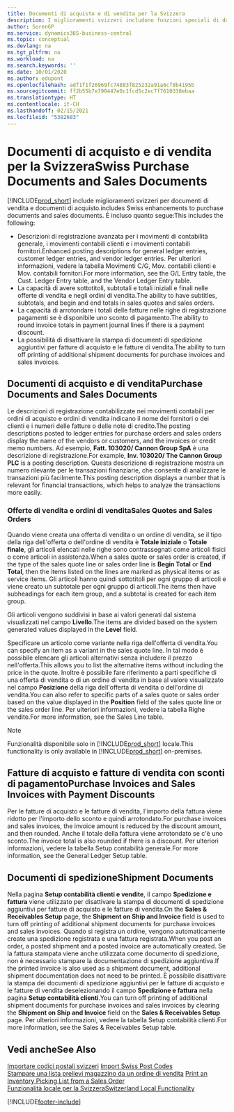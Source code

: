 ```yaml
---
title: Documenti di acquisto e di vendita per la Svizzera
description: I miglioramenti svizzeri includono funzioni speciali di documento di vendita e di acquisto.
author: SorenGP
ms.service: dynamics365-business-central
ms.topic: conceptual
ms.devlang: na
ms.tgt_pltfrm: na
ms.workload: na
ms.search.keywords: ''
ms.date: 10/01/2020
ms.author: edupont
ms.openlocfilehash: adf1f1f26969fc74883f825232a91a6cf8b4195b
ms.sourcegitcommit: ff2b55b7e790447e0c1fcd5c2ec7f7610338ebaa
ms.translationtype: HT
ms.contentlocale: it-CH
ms.lasthandoff: 02/15/2021
ms.locfileid: "5382683"
---
```

# <a name="swiss-purchase-documents-and-sales-documents"></a><span data-ttu-id="bbc64-103">Documenti di acquisto e di vendita per la Svizzera</span><span class="sxs-lookup"><span data-stu-id="bbc64-103">Swiss Purchase Documents and Sales Documents</span></span>
[!INCLUDE[prod_short](../../includes/prod_short.md)] <span data-ttu-id="bbc64-104">include miglioramenti svizzeri per documenti di vendita e documenti di acquisto.</span><span class="sxs-lookup"><span data-stu-id="bbc64-104">includes Swiss enhancements to purchase documents and sales documents.</span></span> <span data-ttu-id="bbc64-105">È incluso quanto segue:</span><span class="sxs-lookup"><span data-stu-id="bbc64-105">This includes the following:</span></span>  

- <span data-ttu-id="bbc64-106">Descrizioni di registrazione avanzata per i movimenti di contabilità generale, i movimenti contabili clienti e i movimenti contabili fornitori.</span><span class="sxs-lookup"><span data-stu-id="bbc64-106">Enhanced posting descriptions for general ledger entries, customer ledger entries, and vendor ledger entries.</span></span> <span data-ttu-id="bbc64-107">Per ulteriori informazioni, vedere la tabella Movimenti C/G, Mov. contabili clienti e Mov. contabili fornitori.</span><span class="sxs-lookup"><span data-stu-id="bbc64-107">For more information, see the G/L Entry table, the Cust. Ledger Entry table, and the Vendor Ledger Entry table.</span></span>  
- <span data-ttu-id="bbc64-108">La capacità di avere sottotitoli, subtotali e totali iniziali e finali nelle offerte di vendita e negli ordini di vendita.</span><span class="sxs-lookup"><span data-stu-id="bbc64-108">The ability to have subtitles, subtotals, and begin and end totals in sales quotes and sales orders.</span></span>  
- <span data-ttu-id="bbc64-109">La capacità di arrotondare i totali delle fatture nelle righe di registrazione pagamenti se è disponibile uno sconto di pagamento.</span><span class="sxs-lookup"><span data-stu-id="bbc64-109">The ability to round invoice totals in payment journal lines if there is a payment discount.</span></span>  
- <span data-ttu-id="bbc64-110">La possibilità di disattivare la stampa di documenti di spedizione aggiuntivi per fatture di acquisto e le fatture di vendita.</span><span class="sxs-lookup"><span data-stu-id="bbc64-110">The ability to turn off printing of additional shipment documents for purchase invoices and sales invoices.</span></span>  

## <a name="purchase-documents-and-sales-documents"></a><span data-ttu-id="bbc64-111">Documenti di acquisto e di vendita</span><span class="sxs-lookup"><span data-stu-id="bbc64-111">Purchase Documents and Sales Documents</span></span>  
<span data-ttu-id="bbc64-112">Le descrizioni di registrazione contabilizzate nei movimenti contabili per ordini di acquisto e ordini di vendita indicano il nome dei fornitori o dei clienti e i numeri delle fatture o delle note di credito.</span><span class="sxs-lookup"><span data-stu-id="bbc64-112">The posting descriptions posted to ledger entries for purchase orders and sales orders display the name of the vendors or customers, and the invoices or credit memo numbers.</span></span> <span data-ttu-id="bbc64-113">Ad esempio, **Fatt. 103020/ Cannon Group SpA** è una descrizione di registrazione.</span><span class="sxs-lookup"><span data-stu-id="bbc64-113">For example, **Inv. 103020/ The Cannon Group PLC** is a posting description.</span></span> <span data-ttu-id="bbc64-114">Questa descrizione di registrazione mostra un numero rilevante per le transazioni finanziarie, che consente di analizzare le transazioni più facilmente.</span><span class="sxs-lookup"><span data-stu-id="bbc64-114">This posting description displays a number that is relevant for financial transactions, which helps to analyze the transactions more easily.</span></span>  

### <a name="sales-quotes-and-sales-orders"></a><span data-ttu-id="bbc64-115">Offerte di vendita e ordini di vendita</span><span class="sxs-lookup"><span data-stu-id="bbc64-115">Sales Quotes and Sales Orders</span></span>  
<span data-ttu-id="bbc64-116">Quando viene creata una offerta di vendita o un ordine di vendita, se il tipo della riga dell'offerta o dell'ordine di vendita è **Totale iniziale** o **Totale finale**, gli articoli elencati nelle righe sono contrassegnati come articoli fisici o come articoli in assistenza.</span><span class="sxs-lookup"><span data-stu-id="bbc64-116">When a sales quote or sales order is created, if the type of the sales quote line or sales order line is **Begin Total** or **End Total**, then the items listed on the lines are marked as physical items or as service items.</span></span> <span data-ttu-id="bbc64-117">Gli articoli hanno quindi sottotitoli per ogni gruppo di articoli e viene creato un subtotale per ogni gruppo di articoli.</span><span class="sxs-lookup"><span data-stu-id="bbc64-117">The items then have subheadings for each item group, and a subtotal is created for each item group.</span></span>  

<span data-ttu-id="bbc64-118">Gli articoli vengono suddivisi in base ai valori generati dal sistema visualizzati nel campo **Livello**.</span><span class="sxs-lookup"><span data-stu-id="bbc64-118">The items are divided based on the system generated values displayed in the **Level** field.</span></span>  

<span data-ttu-id="bbc64-119">Specificare un articolo come variante nella riga dell'offerta di vendita.</span><span class="sxs-lookup"><span data-stu-id="bbc64-119">You can specify an item as a variant in the sales quote line.</span></span> <span data-ttu-id="bbc64-120">In tal modo è possibile elencare gli articoli alternativi senza includere il prezzo nell'offerta.</span><span class="sxs-lookup"><span data-stu-id="bbc64-120">This allows you to list the alternative items without including the price in the quote.</span></span> <span data-ttu-id="bbc64-121">Inoltre è possibile fare riferimento a parti specifiche di una offerta di vendita o di un ordine di vendita in base al valore visualizzato nel campo **Posizione** della riga dell'offerta di vendita o dell'ordine di vendita.</span><span class="sxs-lookup"><span data-stu-id="bbc64-121">You can also refer to specific parts of a sales quote or sales order based on the value displayed in the **Position** field of the sales quote line or the sales order line.</span></span> <span data-ttu-id="bbc64-122">Per ulteriori informazioni, vedere la tabella Righe vendite.</span><span class="sxs-lookup"><span data-stu-id="bbc64-122">For more information, see the Sales Line table.</span></span>  

> [!NOTE]
> <span data-ttu-id="bbc64-123">Funzionalità disponibile solo in [!INCLUDE[prod_short](../../includes/prod_short.md)] locale.</span><span class="sxs-lookup"><span data-stu-id="bbc64-123">This functionality is only available in [!INCLUDE[prod_short](../../includes/prod_short.md)] on-premises.</span></span>

## <a name="purchase-invoices-and-sales-invoices-with-payment-discounts"></a><span data-ttu-id="bbc64-124">Fatture di acquisto e fatture di vendita con sconti di pagamento</span><span class="sxs-lookup"><span data-stu-id="bbc64-124">Purchase Invoices and Sales Invoices with Payment Discounts</span></span>  
<span data-ttu-id="bbc64-125">Per le fatture di acquisto e le fatture di vendita, l'importo della fattura viene ridotto per l'importo dello sconto e quindi arrotondato.</span><span class="sxs-lookup"><span data-stu-id="bbc64-125">For purchase invoices and sales invoices, the invoice amount is reduced by the discount amount, and then rounded.</span></span> <span data-ttu-id="bbc64-126">Anche il totale della fattura viene arrotondato se c'è uno sconto.</span><span class="sxs-lookup"><span data-stu-id="bbc64-126">The invoice total is also rounded if there is a discount.</span></span> <span data-ttu-id="bbc64-127">Per ulteriori informazioni, vedere la tabella Setup contabilità generale.</span><span class="sxs-lookup"><span data-stu-id="bbc64-127">For more information, see the General Ledger Setup table.</span></span>  

## <a name="shipment-documents"></a><span data-ttu-id="bbc64-128">Documenti di spedizione</span><span class="sxs-lookup"><span data-stu-id="bbc64-128">Shipment Documents</span></span>  
<span data-ttu-id="bbc64-129">Nella pagina **Setup contabilità clienti e vendite**, il campo **Spedizione e fattura** viene utilizzato per disattivare la stampa di documenti di spedizione aggiuntivi per fatture di acquisto e le fatture di vendita.</span><span class="sxs-lookup"><span data-stu-id="bbc64-129">On the **Sales & Receivables Setup** page, the **Shipment on Ship and Invoice** field is used to turn off printing of additional shipment documents for purchase invoices and sales invoices.</span></span> <span data-ttu-id="bbc64-130">Quando si registra un ordine, vengono automaticamente create una spedizione registrata e una fattura registrata.</span><span class="sxs-lookup"><span data-stu-id="bbc64-130">When you post an order, a posted shipment and a posted invoice are automatically created.</span></span> <span data-ttu-id="bbc64-131">Se la fattura stampata viene anche utilizzata come documento di spedizione, non è necessario stampare la documentazione di spedizione aggiuntiva.</span><span class="sxs-lookup"><span data-stu-id="bbc64-131">If the printed invoice is also used as a shipment document, additional shipment documentation does not need to be printed.</span></span> <span data-ttu-id="bbc64-132">È possibile disattivare la stampa dei documenti di spedizione aggiuntivi per le fatture di acquisto e le fatture di vendita deselezionando il campo **Spedizione e fattura** nella pagina **Setup contabilità clienti**.</span><span class="sxs-lookup"><span data-stu-id="bbc64-132">You can turn off printing of additional shipment documents for purchase invoices and sales invoices by clearing the **Shipment on Ship and Invoice** field on the **Sales & Receivables Setup** page.</span></span> <span data-ttu-id="bbc64-133">Per ulteriori informazioni, vedere la tabella Setup contabilità clienti.</span><span class="sxs-lookup"><span data-stu-id="bbc64-133">For more information, see the Sales & Receivables Setup table.</span></span>  

## <a name="see-also"></a><span data-ttu-id="bbc64-134">Vedi anche</span><span class="sxs-lookup"><span data-stu-id="bbc64-134">See Also</span></span>  
 <span data-ttu-id="bbc64-135">[Importare codici postali svizzeri](how-to-import-swiss-post-codes.md) </span><span class="sxs-lookup"><span data-stu-id="bbc64-135">[Import Swiss Post Codes](how-to-import-swiss-post-codes.md) </span></span>  
 <span data-ttu-id="bbc64-136">[Stampare una lista prelievi magazzino da un ordine di vendita](how-to-print-an-inventory-picking-list-from-a-sales-order.md) </span><span class="sxs-lookup"><span data-stu-id="bbc64-136">[Print an Inventory Picking List from a Sales Order](how-to-print-an-inventory-picking-list-from-a-sales-order.md) </span></span>  
 [<span data-ttu-id="bbc64-137">Funzionalità locale per la Svizzera</span><span class="sxs-lookup"><span data-stu-id="bbc64-137">Switzerland Local Functionality</span></span>](switzerland-local-functionality.md)


[!INCLUDE[footer-include](../../includes/footer-banner.md)]